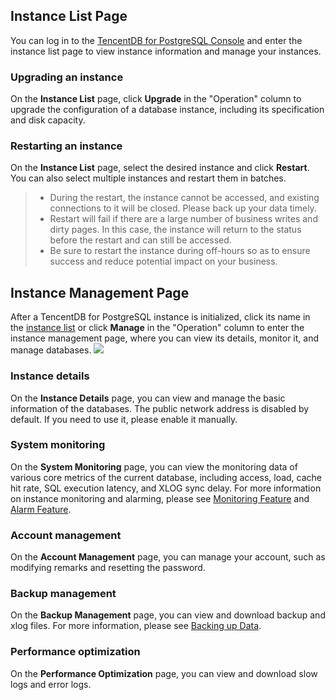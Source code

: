 ## Instance List Page
You can log in to the [TencentDB for PostgreSQL Console](https://console.cloud.tencent.com/pgsql) and enter the instance list page to view instance information and manage your instances.

### Upgrading an instance
On the **Instance List** page, click **Upgrade** in the "Operation" column to upgrade the configuration of a database instance, including its specification and disk capacity.

### Restarting an instance
On the **Instance List** page, select the desired instance and click **Restart**. You can also select multiple instances and restart them in batches.
>
> - During the restart, the instance cannot be accessed, and existing connections to it will be closed. Please back up your data timely.
> - Restart will fail if there are a large number of business writes and dirty pages. In this case, the instance will return to the status before the restart and can still be accessed.
> - Be sure to restart the instance during off-hours so as to ensure success and reduce potential impact on your business.

## Instance Management Page
After a TencentDB for PostgreSQL instance is initialized, click its name in the [instance list](https://console.cloud.tencent.com/pgsql) or click **Manage** in the "Operation" column to enter the instance management page, where you can view its details, monitor it, and manage databases.
![](https://main.qcloudimg.com/raw/33b2f22f24deddd1d9602e064c7b1a9a.png)

### Instance details
On the **Instance Details** page, you can view and manage the basic information of the databases. The public network address is disabled by default. If you need to use it, please enable it manually.

### System monitoring
On the **System Monitoring** page, you can view the monitoring data of various core metrics of the current database, including access, load, cache hit rate, SQL execution latency, and XLOG sync delay.
For more information on instance monitoring and alarming, please see [Monitoring Feature](https://intl.cloud.tencent.com/document/product/409/7564) and [Alarm Feature](https://intl.cloud.tencent.com/document/product/409/7563).

### Account management
On the **Account Management** page, you can manage your account, such as modifying remarks and resetting the password.

### Backup management
On the **Backup Management** page, you can view and download backup and xlog files. For more information, please see [Backing up Data](https://intl.cloud.tencent.com/document/product/409/34628).

### Performance optimization
On the **Performance Optimization** page, you can view and download slow logs and error logs.


